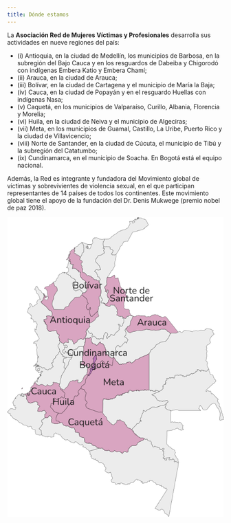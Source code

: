 ```yaml
---
title: Dónde estamos
---
```


La **Asociación Red de Mujeres Víctimas y Profesionales** desarrolla sus actividades en nueve regiones del país:  
* (i) Antioquia, en la ciudad de Medellín, los municipios de Barbosa, en la subregión del Bajo Cauca y en los resguardos de Dabeiba y Chigorodó con indígenas Embera Katio y Embera Chamí;  
* (ii) Arauca, en la ciudad de Arauca;  
* (iii) Bolívar, en la ciudad de Cartagena y el municipio de María la Baja;  
* (iv) Cauca, en la ciudad de Popayán y en el resguardo Huellas con indígenas Nasa;  
* (v) Caquetá, en los municipios de Valparaíso, Curillo, Albania, Florencia y Morelia;  
* (vi) Huila, en la ciudad de Neiva y el municipio de Algeciras;  
* (vii) Meta, en los municipios de Guamal, Castillo, La Uribe, Puerto Rico y la ciudad de Villavicencio;  
* (viii) Norte de Santander, en la ciudad de Cúcuta, el municipio de Tibú y la subregión del Catatumbo;  
* (ix) Cundinamarca, en el municipio de Soacha. En Bogotá está el equipo nacional.  

Además, la Red es integrante y fundadora del Movimiento global de víctimas y sobrevivientes de violencia sexual, en el que participan representantes de 14 países de todos los continentes. Este movimiento global tiene el apoyo de la fundación del Dr. Denis Mukwege (premio nobel de paz 2018).

![Mapa](../../assets/media/mapa.png)